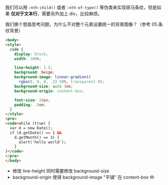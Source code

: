 我们可以用 `:nth-child()` 或者 `:nth-of-type()` 等伪类来实现斑马条纹，但是如果 **仅对于文本行**，需要另外加上 div，比较麻烦。

我们换个思路思考问题，为什么不对整个元素设置统一的背景图像？（参考 05.条纹背景）

```html 
<body>
<style>
  code {
    display: block; 
    width: 100%;

    line-height: 1.5;
    background: beige;
    background-image: linear-gradient(
      rgba(0, 0, 0, .2) 50%, transparent 0);
    background-size: auto 3em;
    background-origin: content-box;

    font-size: 20px;
    padding: .5em;
  }
</style>
<pre>
<code>while (true) {
  var d = new Date();
  if (d.getDate() == 1 && 
    d.getMonth() == 3) {
      alert('hello world');
    }
}</code>
</pre>
</body>
```

- 修改 line-height 同时需要修改 background-size
- background-origin 使得 background-image "平铺" 在 content-box 中